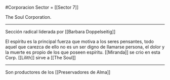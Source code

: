 #Corporacion 
Sector = [[Sector 7]]


The Soul Corporation.  

---

Sección radical liderada por [[Barbara Doppelseitig]]

El espíritu es la principal fuerza que motiva a los seres pensantes, todo aquel que carezca de ello no es un ser digno de llamarse persona, el dolor y la muerte es propio de los que poseen espíritu. [[Miranda]] se crio en esta Corp.
[[Lilith]] sirve a [[The Soul]]

---

Son productores de los [[Preservadores de Alma]] 